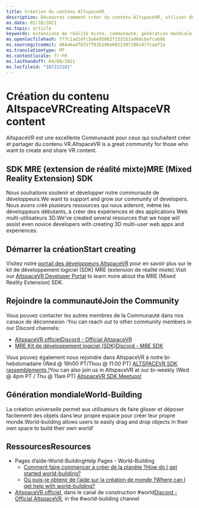 ```yaml
---
title: Création du contenu AltspaceVR
description: Découvrez comment créer du contenu AltspaceVR, utiliser des extensions de réalité mixte et rejoindre la communauté développant.
ms.date: 02/10/2021
ms.topic: article
keywords: extensions de réalité mixte, communauté, génération mondiale, ressources
ms.openlocfilehash: f77c1ad1dfc5a6e95882f153152ad6dcbefcab8b
ms.sourcegitcommit: d84a6adf631ff02b106e682238f2861477caef1e
ms.translationtype: MT
ms.contentlocale: fr-FR
ms.lasthandoff: 04/08/2021
ms.locfileid: "107212181"
---
```

# <a name="creating-altspacevr-content"></a><span data-ttu-id="cf70d-104">Création du contenu AltspaceVR</span><span class="sxs-lookup"><span data-stu-id="cf70d-104">Creating AltspaceVR content</span></span>

<span data-ttu-id="cf70d-105">AltspaceVR est une excellente Communauté pour ceux qui souhaitent créer et partager du contenu VR.</span><span class="sxs-lookup"><span data-stu-id="cf70d-105">AltspaceVR is a great community for those who want to create and share VR content.</span></span> 

## <a name="mre-mixed-reality-extension-sdk"></a><span data-ttu-id="cf70d-106">SDK MRE (extension de réalité mixte)</span><span class="sxs-lookup"><span data-stu-id="cf70d-106">MRE (Mixed Reality Extension) SDK</span></span>

<span data-ttu-id="cf70d-107">Nous souhaitons soutenir et développer notre communauté de développeurs.</span><span class="sxs-lookup"><span data-stu-id="cf70d-107">We want to support and grow our community of developers.</span></span> <span data-ttu-id="cf70d-108">Nous avons créé plusieurs ressources qui nous aideront, même les développeurs débutants, à créer des expériences et des applications Web multi-utilisateurs 3D.</span><span class="sxs-lookup"><span data-stu-id="cf70d-108">We've created several resources that we hope will assist even novice developers with creating 3D multi-user web apps and experiences.</span></span> 

## <a name="start-creating"></a><span data-ttu-id="cf70d-109">Démarrer la création</span><span class="sxs-lookup"><span data-stu-id="cf70d-109">Start creating</span></span>

<span data-ttu-id="cf70d-110">Visitez notre [portail des développeurs AltspaceVR](https://developer.altvr.com/) pour en savoir plus sur le kit de développement logiciel (SDK) MRE (extension de réalité mixte).</span><span class="sxs-lookup"><span data-stu-id="cf70d-110">Visit our [AltspaceVR Developer Portal](https://developer.altvr.com/) to learn more about the MRE (Mixed Reality Extension) SDK.</span></span>

## <a name="join-the-community"></a><span data-ttu-id="cf70d-111">Rejoindre la communauté</span><span class="sxs-lookup"><span data-stu-id="cf70d-111">Join the Community</span></span>

<span data-ttu-id="cf70d-112">Vous pouvez contacter les autres membres de la Communauté dans nos canaux de déconnexion :</span><span class="sxs-lookup"><span data-stu-id="cf70d-112">You can reach out to other community members in our Discord channels:</span></span>

* [<span data-ttu-id="cf70d-113">AltspaceVR officiel</span><span class="sxs-lookup"><span data-stu-id="cf70d-113">Discord - Official AltspaceVR</span></span>](https://discord.gg/eYQ5VxK)
* [<span data-ttu-id="cf70d-114">MRE Kit de développement logiciel (SDK)</span><span class="sxs-lookup"><span data-stu-id="cf70d-114">Discord - MRE SDK</span></span>](https://discord.gg/ypvBkWz)

<span data-ttu-id="cf70d-115">Vous pouvez également nous rejoindre dans AltspaceVR à notre bi-hebdomadaire (Wed @ 16h00 PT/Thou @ 11:00 PT) [ALTSPACEVR SDK rassemblements !](https://account.altvr.com/channels/sdk)</span><span class="sxs-lookup"><span data-stu-id="cf70d-115">You can also join us in AltspaceVR at our bi-weekly (Wed @ 4pm PT / Thu @ 11am PT) [AltspaceVR SDK Meetups!](https://account.altvr.com/channels/sdk)</span></span>

## <a name="world-building"></a><span data-ttu-id="cf70d-116">Génération mondiale</span><span class="sxs-lookup"><span data-stu-id="cf70d-116">World-Building</span></span>

<span data-ttu-id="cf70d-117">La création universelle permet aux utilisateurs de faire glisser et déposer facilement des objets dans leur propre espace pour créer leur propre monde.</span><span class="sxs-lookup"><span data-stu-id="cf70d-117">World-building allows users to easily drag and drop objects in their own space to build their own world!</span></span>

## <a name="resources"></a><span data-ttu-id="cf70d-118">Ressources</span><span class="sxs-lookup"><span data-stu-id="cf70d-118">Resources</span></span>

* <span data-ttu-id="cf70d-119">Pages d’aide-World-Building</span><span class="sxs-lookup"><span data-stu-id="cf70d-119">Help Pages - World-Building</span></span>
    * [<span data-ttu-id="cf70d-120">Comment faire commencer à créer de la planète ?</span><span class="sxs-lookup"><span data-stu-id="cf70d-120">How do I get started world-building?</span></span>](../world-building/world-building-getting-started.md)
    * [<span data-ttu-id="cf70d-121">Où puis-je obtenir de l’aide sur la création de monde ?</span><span class="sxs-lookup"><span data-stu-id="cf70d-121">Where can I get help with world-building?</span></span>](../world-building/getting-help.md)
* <span data-ttu-id="cf70d-122">[AltspaceVR officiel](https://discord.gg/eYQ5VxK), dans le canal de construction #world</span><span class="sxs-lookup"><span data-stu-id="cf70d-122">[Discord - Official AltspaceVR](https://discord.gg/eYQ5VxK), in the #world-building channel</span></span>
